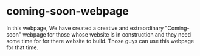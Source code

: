 # coming-soon-webpage

In this webpage, We have created a creative and extraordinary "Coming-soon" webpage for those whose website is in construction and they need some time for for there website to build. Those guys can use this webpage for that time.
